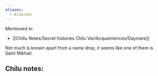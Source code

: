 ```yaml
---
aliases:
  - Alukites
---
```

Mentioned in:
- [[Chillu Notes/Secret histories Chilu Ver/Acquaintences/Daymare]]

Not much is known apart from a name drop, it seems like one of them is Saint Mikhail.

Chilu notes:
- 